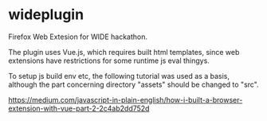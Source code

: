# wideplugin

Firefox Web Extesion for WIDE hackathon.

The plugin uses Vue.js, which requires built html templates, since web extensions have restrictions for some runtime js eval thingys.

To setup js build env etc, the following tutorial was used as a basis, although the part concerning directory "assets" should be changed to "src".

https://medium.com/javascript-in-plain-english/how-i-built-a-browser-extension-with-vue-part-2-2c4ab2dd752d
